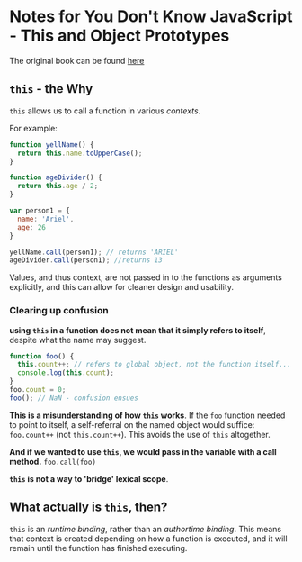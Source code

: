 # Notes for You Don't Know JavaScript - This and Object Prototypes

The original book can be found [here](https://github.com/arielbk/You-Dont-Know-JS/blob/master/this%20&%20object%20prototypes/README.md)

## `this` - the Why
`this` allows us to call a function in various *contexts*.

For example:
```javascript
function yellName() {
  return this.name.toUpperCase();
}

function ageDivider() {
  return this.age / 2;
}

var person1 = {
  name: 'Ariel',
  age: 26
}

yellName.call(person1); // returns 'ARIEL'
ageDivider.call(person1); //returns 13
```
Values, and thus context, are not passed in to the functions as arguments explicitly, and this can allow for cleaner design and usability.

### Clearing up confusion
**using `this` in a function does not mean that it simply refers to itself**, despite what the name may suggest.

```javascript
function foo() {
  this.count++; // refers to global object, not the function itself... :S
  console.log(this.count);
}
foo.count = 0;
foo(); // NaN - confusion ensues
```
**This is a misunderstanding of how `this` works**. If the `foo` function needed to point to itself, a self-referral on the named object would suffice: `foo.count++` (not `this.count++`). This avoids the use of `this` altogether.

**And if we wanted to use `this`, we would pass in the variable with a call method.** `foo.call(foo)`

**`this` is not a way to 'bridge' lexical scope**.

## What actually is `this`, then?
`this` is an *runtime binding*, rather than an *authortime binding*. This means that context is created depending on how a function is executed, and it will remain until the function has finished executing.
